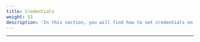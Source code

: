 ```yaml
---
title: Credentials
weight: 51
description: 'In this section, you will find how to set credentials on Ritchie.'
---
```


---
